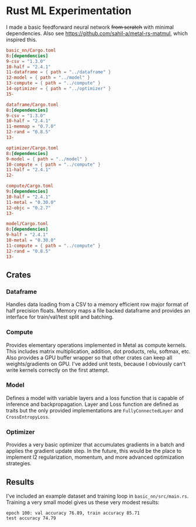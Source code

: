 # Rust ML Experimentation

I made a basic feedforward neural network ~~from scratch~~ with minimal dependencies. Also see https://github.com/sahil-a/metal-rs-matmul, which inspired this.

```toml
basic_nn/Cargo.toml
8:[dependencies]
9-csv = "1.3.0"
10-half = "2.4.1"
11-dataframe = { path = "../dataframe" }
12-model = { path = "../model" }
13-compute = { path = "../compute" }
14-optimizer = { path = "../optimizer" }
15-

dataframe/Cargo.toml
8:[dependencies]
9-csv = "1.3.0"
10-half = "2.4.1"
11-memmap = "0.7.0"
12-rand = "0.8.5"
13-

optimizer/Cargo.toml
8:[dependencies]
9-model = { path = "../model" }
10-compute = { path = "../compute" }
11-half = "2.4.1"
12-

compute/Cargo.toml
9:[dependencies]
10-half = "2.4.1"
11-metal = "0.30.0"
12-objc = "0.2.7"
13-

model/Cargo.toml
8:[dependencies]
9-half = "2.4.1"
10-metal = "0.30.0"
11-compute = { path = "../compute" }
12-rand = "0.8.5"
13-
```

## Crates

### Dataframe

Handles data loading from a CSV to a memory efficient row major format of half precision floats. Memory maps a file backed dataframe and provides an interface for train/val/test split and batching.

### Compute

Provides elementary operations implemented in Metal as compute kernels. This includes matrix multiplication, addition, dot products, relu, softmax, etc. Also provides a GPU buffer wrapper so that other crates can keep all weights/gradients on GPU. I've added unit tests, because I obviously can't write kernels correctly on the first attempt.

### Model

Defines a model with variable layers and a loss function that is capable of inference and backpropagation. Layer and Loss function are defined as traits but the only provided implementations are `FullyConnectedLayer` and `CrossEntropyLoss`.

### Optimizer

Provides a very basic optimizer that accumulates gradients in a batch and applies the gradient update step. In the future, this would be the place to implement l2 regularization, momentum, and more advanced optimization strategies.

## Results

I've included an example dataset and training loop in `basic_nn/src/main.rs`. Training a very small model gives us these very modest results:

```
epoch 100: val accuracy 76.89, train accuracy 85.71
test accuracy 74.79
```
